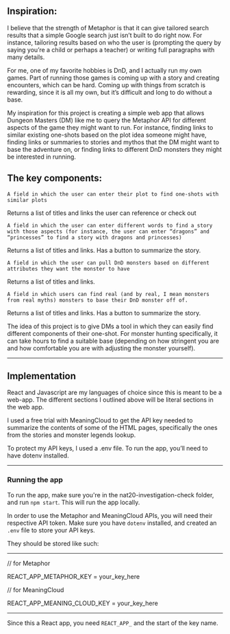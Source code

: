 ## Inspiration:
I believe that the strength of Metaphor is that it can give tailored search results that a simple Google search just isn’t built to do right now. For instance, tailoring results based on who the user is (prompting the query by saying you’re a child or perhaps a teacher) or writing full paragraphs with many details. 

For me, one of my favorite hobbies is DnD, and I actually run my own games. Part of running those games is coming up with a story and creating encounters, which can be hard. Coming up with things from scratch is rewarding, since it is all my own, but it’s difficult and long to do without a base. 

My inspiration for this project is creating a simple web app that allows Dungeon Masters (DM) like me to query the Metaphor API for different aspects of the game they might want to run. For instance, finding links to similar existing one-shots based on the plot idea someone might have, finding links or summaries to stories and mythos that the DM might want to base the adventure on, or finding links to different DnD monsters they might be interested in running. 


## The key components:
`A field in which the user can enter their plot to find one-shots with similar plots`

Returns a list of titles and links the user can reference or check out

`A field in which the user can enter different words to find a story with those aspects (for instance, the user can enter “dragons” and “princesses” to find a story with dragons and princesses)`

Returns a list of titles and links. Has a button to summarize the story. 

`A field in which the user can pull DnD monsters based on different attributes they want the monster to have`

Returns a list of titles and links. 

`A field in which users can find real (and by real, I mean monsters from real myths) monsters to base their DnD monster off of. `

Returns a list of titles and links. Has a button to summarize the story. 


The idea of this project is to give DMs a tool in which they can easily find different components of their one-shot. For monster hunting specifically, it can take hours to find a suitable base (depending on how stringent you are and how comfortable you are with adjusting the monster yourself). 

---

## Implementation
React and Javascript are my languages of choice since this is meant to be a web-app. The different sections I outlined above will be literal sections in the web app. 

I used a free trial with MeaningCloud to get the API key needed to summarize the contents of some of the HTML pages, specifically the ones from the stories and monster legends lookup. 

To protect my API keys, I used a .env file. To run the app, you’ll need to have dotenv installed.

---

### Running the app
To run the app, make sure you're in the nat20-investigation-check folder, and run `npm start`. This will run the app locally.

In order to use the Metaphor and MeaningCloud APIs, you will need their respective API token. Make sure you have `dotenv` installed, and created an `.env` file to store your API keys. 

They should be stored like such:

-----
// for Metaphor

REACT_APP_METAPHOR_KEY = your_key_here

// for MeaningCloud

REACT_APP_MEANING_CLOUD_KEY = your_key_here

---
Since this a React app, you need `REACT_APP_` and the start of the key name.


